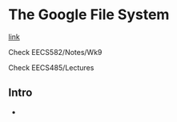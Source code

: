 # The Google File System

[link](https://static.googleusercontent.com/media/research.google.com/zh-CN//archive/gfs-sosp2003.pdf)

Check EECS582/Notes/Wk9

Check EECS485/Lectures



## Intro

* 